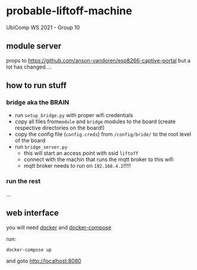 # probable-liftoff-machine
UbiComp WS 2021 - Group 10

## module server
props to https://github.com/anson-vandoren/esp8266-captive-portal
but a lot has changed....

## how to run stuff
### bridge aka the BRAIN
* run `setup_bridge.py` with proper wifi credentials
* copy all files from``module`` and `bridge` modules to the board (create respective directories on the board!)
* copy the config file (`config.creds`) from `/config/bride/` to the root level of the board
* run `bridge_server.py`
  + this will start an access point with ssid `liftoff` 
  + connect with the machin that runs the mqtt broker to this wifi
  + mqtt broker needs to run on `192.168.4.2`!!!!!

### run the rest
...
## web interface

you will need [docker](https://docs.docker.com/engine/install/) and [docker-compose](https://docs.docker.com/compose/install/)

run:
```
docker-compose up
```

and goto [http://localhost:8080](http://localhost:8080)

